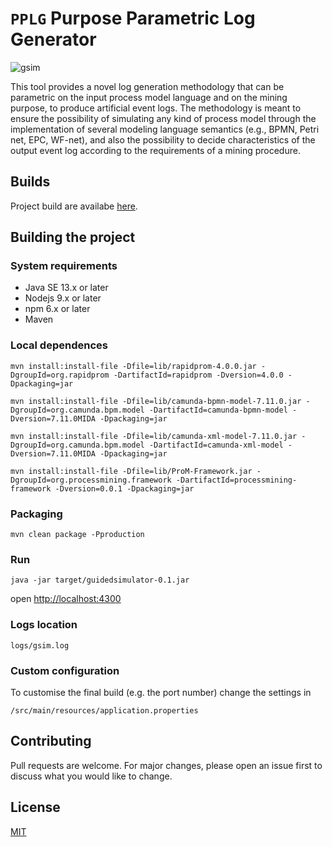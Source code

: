 # `PPLG` Purpose Parametric Log Generator
![gsim](https://bitbucket.org/proslabteam/guidedsimulator/raw/f51fb2a83bd8787bb162b3131def27c2ed044854/src/main/webapp/images/arch.png)

This tool provides a novel log generation methodology that can be parametric on the input process model language and on the mining purpose, to produce artificial event logs. The methodology is meant to ensure the possibility of simulating any kind of process model through the implementation of several modeling language semantics (e.g., BPMN, Petri net, EPC, WF-net), and also the possibility to decide characteristics of the output event log according to the requirements of a mining procedure.


## Builds

Project build are availabe [here](https://bitbucket.org/proslabteam/guidedsimulator-builds).

## Building the project

### System requirements

* Java SE 13.x or later
* Nodejs 9.x or later
* npm 6.x or later
* Maven

### Local dependences

`mvn install:install-file -Dfile=lib/rapidprom-4.0.0.jar -DgroupId=org.rapidprom -DartifactId=rapidprom -Dversion=4.0.0 -Dpackaging=jar`

`mvn install:install-file -Dfile=lib/camunda-bpmn-model-7.11.0.jar -DgroupId=org.camunda.bpm.model -DartifactId=camunda-bpmn-model -Dversion=7.11.0MIDA -Dpackaging=jar`

`mvn install:install-file -Dfile=lib/camunda-xml-model-7.11.0.jar -DgroupId=org.camunda.bpm.model -DartifactId=camunda-xml-model -Dversion=7.11.0MIDA -Dpackaging=jar`

`mvn install:install-file -Dfile=lib/ProM-Framework.jar -DgroupId=org.processmining.framework -DartifactId=processmining-framework -Dversion=0.0.1 -Dpackaging=jar`

### Packaging

`mvn clean package -Pproduction`

### Run

`java -jar target/guidedsimulator-0.1.jar`

open [http://localhost:4300](http://localhost:4300)

### Logs location 

`logs/gsim.log`

### Custom configuration

To customise the final build (e.g. the port number) change the settings in

`/src/main/resources/application.properties`

## Contributing
Pull requests are welcome. For major changes, please open an issue first to discuss what you would like to change.

## License
[MIT](https://choosealicense.com/licenses/mit/)
